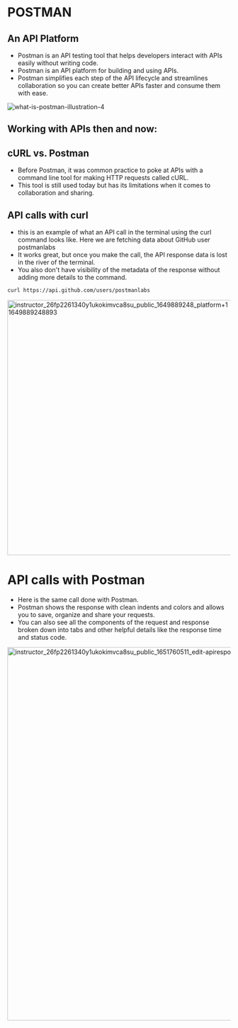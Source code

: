 # POSTMAN
## An API Platform
* Postman is an API testing tool that helps developers interact with APIs easily without writing code.
* Postman is an API platform for building and using APIs.
* Postman simplifies each step of the API lifecycle and streamlines collaboration so you can create better APIs faster and consume them with ease.

![what-is-postman-illustration-4](https://github.com/user-attachments/assets/2253e0e0-83aa-4eaf-bcb6-6ad841decc21)

## Working with APIs then and now: 
## cURL vs. Postman
* Before Postman, it was common practice to poke at APIs with a command line tool for making HTTP requests called cURL.
* This tool is still used today but has its limitations when it comes to collaboration and sharing.

## API calls with curl
* this is an example of what an API call in the terminal using the curl command looks like. Here we are fetching data about GitHub user postmanlabs
* It works great, but once you make the call, the API response data is lost in the river of the terminal.
* You also don't have visibility of the metadata of the response without adding more details to the command.
```bash
curl https://api.github.com/users/postmanlabs
```
<img width="576" alt="instructor_26fp2261340y1ukokimvca8su_public_1649889248_platform+1 1649889248893" src="https://github.com/user-attachments/assets/a7df6c86-91da-42b2-98fd-7ec7546cae01" />

# API calls with Postman
* Here is the same call done with Postman.
* Postman shows the response with clean indents and colors and allows you to save, organize and share your requests.
* You can also see all the components of the request and response broken down into tabs and other helpful details like the response time and status code.

<img width="843" alt="instructor_26fp2261340y1ukokimvca8su_public_1651760511_edit-apiresponse 1651760511674" src="https://github.com/user-attachments/assets/32df16e2-13e2-44d3-bdfb-9e912091ae30" />


